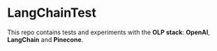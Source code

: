 # LangChainTest

This repo contains tests and experiments with the **OLP stack**: **OpenAI**, **LangChain** and **Pinecone**.
